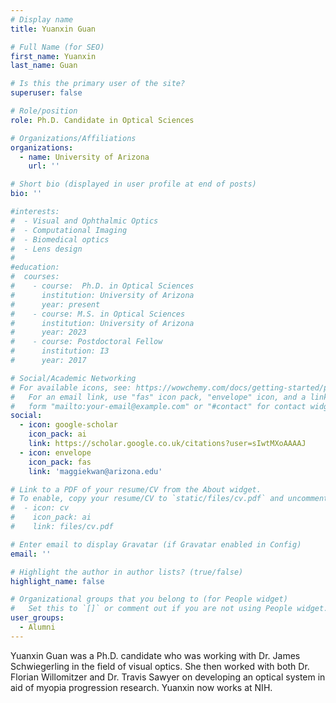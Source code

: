 ```yaml
---
# Display name
title: Yuanxin Guan

# Full Name (for SEO)
first_name: Yuanxin
last_name: Guan

# Is this the primary user of the site?
superuser: false

# Role/position
role: Ph.D. Candidate in Optical Sciences

# Organizations/Affiliations
organizations:
  - name: University of Arizona
    url: ''

# Short bio (displayed in user profile at end of posts)
bio: ''

#interests:
#  - Visual and Ophthalmic Optics
#  - Computational Imaging
#  - Biomedical optics
#  - Lens design 
#  
#education:
#  courses:
#    - course:  Ph.D. in Optical Sciences
#      institution: University of Arizona
#      year: present
#    - course: M.S. in Optical Sciences
#      institution: University of Arizona
#      year: 2023
#    - course: Postdoctoral Fellow
#      institution: I3
#      year: 2017

# Social/Academic Networking
# For available icons, see: https://wowchemy.com/docs/getting-started/page-builder/#icons
#   For an email link, use "fas" icon pack, "envelope" icon, and a link in the
#   form "mailto:your-email@example.com" or "#contact" for contact widget.
social:
  - icon: google-scholar
    icon_pack: ai
    link: https://scholar.google.co.uk/citations?user=sIwtMXoAAAAJ
  - icon: envelope
    icon_pack: fas
    link: 'maggiekwan@arizona.edu'

# Link to a PDF of your resume/CV from the About widget.
# To enable, copy your resume/CV to `static/files/cv.pdf` and uncomment the lines below.
#  - icon: cv
#    icon_pack: ai
#    link: files/cv.pdf

# Enter email to display Gravatar (if Gravatar enabled in Config)
email: ''

# Highlight the author in author lists? (true/false)
highlight_name: false

# Organizational groups that you belong to (for People widget)
#   Set this to `[]` or comment out if you are not using People widget.
user_groups:
  - Alumni
---
```

Yuanxin Guan was a Ph.D. candidate who was working with Dr. James Schwiegerling in the field of visual optics. She then worked with both Dr. Florian Willomitzer and Dr. Travis Sawyer on developing an optical system in aid of myopia progression research. Yuanxin now works at NIH.